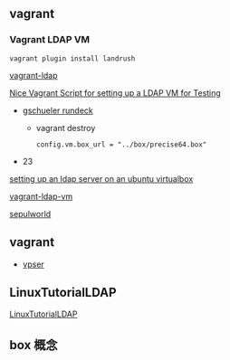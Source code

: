 ## vagrant

###	Vagrant LDAP VM

	vagrant plugin install landrush
	
[vagrant-ldap](https://github.com/sepulworld/vagrant-ldap)

[Nice Vagrant Script for setting up a LDAP VM for Testing](http://www.philipp.haussleiter.de/2013/07/nice-vagrant-script-for-setting-up-a-ldap-vm-for-testing/)

*	[gschueler rundeck](https://github.com/gschueler)

	*	vagrant destroy
	
			config.vm.box_url = "../box/precise64.box"
			
*	23			

	
[setting up an ldap server on an ubuntu virtualbox](http://codebrane.com/blog/2012/11/16/setting-up-an-ldap-server-on-an-ubuntu-virtualbox/)

[vagrant-ldap-vm](https://github.com/fivetanley/vagrant-ldap-vm)

[sepulworld](https://github.com/sepulworld)

## vagrant

* [vpser](https://www.vpser.net)

## LinuxTutorialLDAP

[LinuxTutorialLDAP](http://www.yolinux.com/TUTORIALS/LinuxTutorialLDAP.html)

## box 概念




